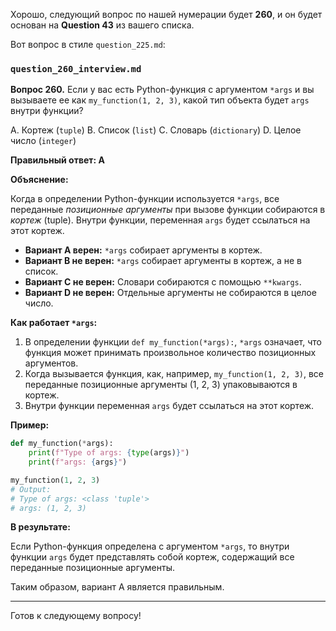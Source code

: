 Хорошо, следующий вопрос по нашей нумерации будет **260**, и он будет основан на **Question 43** из вашего списка.

Вот вопрос в стиле `question_225.md`:

### `question_260_interview.md`

**Вопрос 260.** Если у вас есть Python-функция с аргументом `*args` и вы вызываете ее как `my_function(1, 2, 3)`, какой тип объекта будет `args` внутри функции?

A. Кортеж (`tuple`)
B. Список (`list`)
C. Словарь (`dictionary`)
D. Целое число (`integer`)

**Правильный ответ: A**

**Объяснение:**

Когда в определении Python-функции используется `*args`, все переданные *позиционные аргументы* при вызове функции собираются в *кортеж* (tuple). Внутри функции, переменная `args` будет ссылаться на этот кортеж.

*   **Вариант A верен:** `*args` собирает аргументы в кортеж.
*   **Вариант B не верен:** `*args` собирает аргументы в кортеж, а не в список.
*   **Вариант C не верен:**  Словари собираются с помощью `**kwargs`.
*   **Вариант D не верен:** Отдельные аргументы не собираются в целое число.

**Как работает `*args`:**

1.  В определении функции `def my_function(*args):`, `*args` означает, что функция может принимать произвольное количество позиционных аргументов.
2.  Когда вызывается функция, как, например, `my_function(1, 2, 3)`, все переданные позиционные аргументы (1, 2, 3) упаковываются в кортеж.
3.  Внутри функции переменная `args` будет ссылаться на этот кортеж.

**Пример:**

```python
def my_function(*args):
    print(f"Type of args: {type(args)}")
    print(f"args: {args}")

my_function(1, 2, 3)
# Output:
# Type of args: <class 'tuple'>
# args: (1, 2, 3)
```
**В результате:**

Если Python-функция определена с аргументом `*args`, то внутри функции `args` будет представлять собой кортеж, содержащий все переданные позиционные аргументы.

Таким образом, вариант A является правильным.

---

Готов к следующему вопросу!
